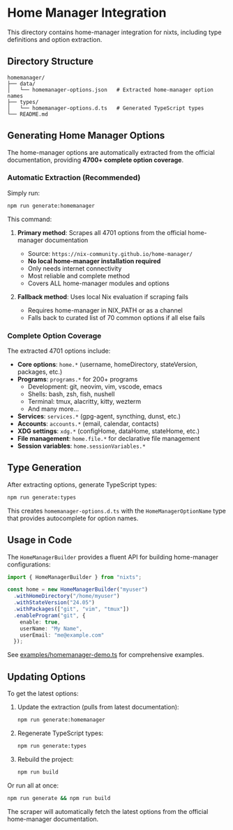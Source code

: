 # Home Manager Integration

This directory contains home-manager integration for nixts, including type definitions and option extraction.

## Directory Structure

```
homemanager/
├── data/
│   └── homemanager-options.json   # Extracted home-manager option names
├── types/
│   └── homemanager-options.d.ts   # Generated TypeScript types
└── README.md
```

## Generating Home Manager Options

The home-manager options are automatically extracted from the official documentation, providing **4700+ complete option coverage**.

### Automatic Extraction (Recommended)

Simply run:
```bash
npm run generate:homemanager
```

This command:
1. **Primary method**: Scrapes all 4701 options from the official home-manager documentation
   - Source: `https://nix-community.github.io/home-manager/`
   - **No local home-manager installation required**
   - Only needs internet connectivity
   - Most reliable and complete method
   - Covers ALL home-manager modules and options

2. **Fallback method**: Uses local Nix evaluation if scraping fails
   - Requires home-manager in NIX_PATH or as a channel
   - Falls back to curated list of 70 common options if all else fails

### Complete Option Coverage

The extracted 4701 options include:
- **Core options**: `home.*` (username, homeDirectory, stateVersion, packages, etc.)
- **Programs**: `programs.*` for 200+ programs
  - Development: git, neovim, vim, vscode, emacs
  - Shells: bash, zsh, fish, nushell
  - Terminal: tmux, alacritty, kitty, wezterm
  - And many more...
- **Services**: `services.*` (gpg-agent, syncthing, dunst, etc.)
- **Accounts**: `accounts.*` (email, calendar, contacts)
- **XDG settings**: `xdg.*` (configHome, dataHome, stateHome, etc.)
- **File management**: `home.file.*` for declarative file management
- **Session variables**: `home.sessionVariables.*`

## Type Generation

After extracting options, generate TypeScript types:

```bash
npm run generate:types
```

This creates `homemanager-options.d.ts` with the `HomeManagerOptionName` type that provides autocomplete for option names.

## Usage in Code

The `HomeManagerBuilder` provides a fluent API for building home-manager configurations:

```typescript
import { HomeManagerBuilder } from "nixts";

const home = new HomeManagerBuilder("myuser")
  .withHomeDirectory("/home/myuser")
  .withStateVersion("24.05")
  .withPackages(["git", "vim", "tmux"])
  .enableProgram("git", {
    enable: true,
    userName: "My Name",
    userEmail: "me@example.com"
  });
```

See [examples/homemanager-demo.ts](../../examples/homemanager-demo.ts) for comprehensive examples.

## Updating Options

To get the latest options:

1. Update the extraction (pulls from latest documentation):
   ```bash
   npm run generate:homemanager
   ```

2. Regenerate TypeScript types:
   ```bash
   npm run generate:types
   ```

3. Rebuild the project:
   ```bash
   npm run build
   ```

Or run all at once:
```bash
npm run generate && npm run build
```

The scraper will automatically fetch the latest options from the official home-manager documentation.
